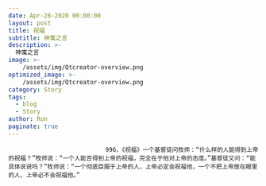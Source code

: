 ```yaml
---
date: Apr-28-2020 00:00:00
layout: post
title: 祝福
subtitle: 神寓之言
description: >-
  神寓之言
image: >-
    /assets/img/Qtcreator-overview.png
optimized_image: >-
    /assets/img/Qtcreator-overview.png
category: Story
tags:
  - blog
  - Story
author: Ron
paginate: true
---
```


							　　996，《祝福》一个基督徒问牧师：“什么样的人能得到上帝的祝福？”牧师说：“一个人能否得到上帝的祝福，完全在于他对上帝的态度。”基督徒又问：“能具体说说吗？”牧师说：“一个彻底臣服于上帝的人，上帝必定会祝福他，一个不把上帝放在眼里的人，上帝必不会祝福他。”
							
							
						